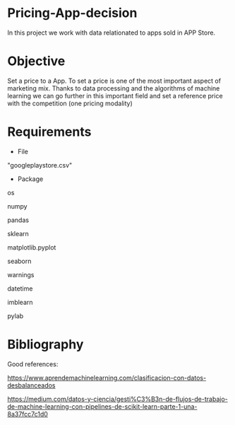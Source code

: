# Pricing-App-decision
In this project we work with data relationated to apps sold in APP Store.  

# Objective
Set a price to a App. To set a price is one of the most important aspect of marketing mix. Thanks to data processing and the algorithms of machine learning we can go further in this important field and set a reference price with the competition (one pricing modality) 

# Requirements

- File

"googleplaystore.csv"

- Package

os

numpy

pandas

sklearn

matplotlib.pyplot

seaborn

warnings

datetime

imblearn

pylab

# Bibliography

Good references:

https://www.aprendemachinelearning.com/clasificacion-con-datos-desbalanceados

https://medium.com/datos-y-ciencia/gesti%C3%B3n-de-flujos-de-trabajo-de-machine-learning-con-pipelines-de-scikit-learn-parte-1-una-8a37fcc7c1d0
